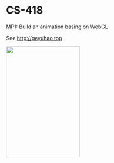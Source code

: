 # CS-418

MP1: Build an animation basing on WebGL

See http://geyuhao.top

<img width="200" height="300" src="https://github.com/Geyuhao/CS-418/blob/main/img/mp1.gif"/>
